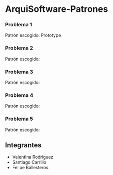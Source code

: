 # ArquiSoftware-Patrones

### Problema 1
Patrón escogido: Prototype

### Problema 2
Patrón escogido:

### Problema 3
Patrón escogido:

### Problema 4
Patrón escogido:

### Problema 5
Patrón escogido:

## Integrantes
- Valentina Rodríguez
- Santiago Carrillo
- Felipe Ballesteros